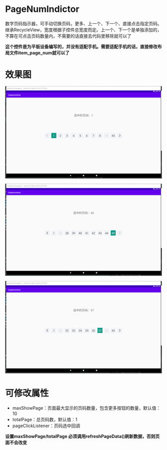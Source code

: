 # PageNumIndictor
数字页码指示器，可手动切换页码，更多、上一个、下一个、直接点击指定页码。
继承RecycleView，宽度根据子控件总宽度而定。上一个、下一个是单独添加的，不算在可点击页码数量内，不需要的话直接去代码里移除就可以了

**这个控件是为平板设备编写的，并没有适配手机。需要适配手机的话，直接修改布局文件item_page_num就可以了**

# 效果图

![效果1](https://github.com/QX-Zach/PageNumIndictor/blob/main/screenshot/screenshot1.png)

![效果2](https://github.com/QX-Zach/PageNumIndictor/blob/main/screenshot/screenshot2.png)

![效果3](https://github.com/QX-Zach/PageNumIndictor/blob/main/screenshot/scheenshot3.png)

# 可修改属性
* maxShowPage：页面最大显示的页码数量，包含更多按钮的数量，默认值：10
* totalPage：总页码数，默认值：1
* pageClickListener：页码选中回调

**设置maxShowPage/totalPage 必须调用refreshPageData()刷新数据，否则页面不会改变**